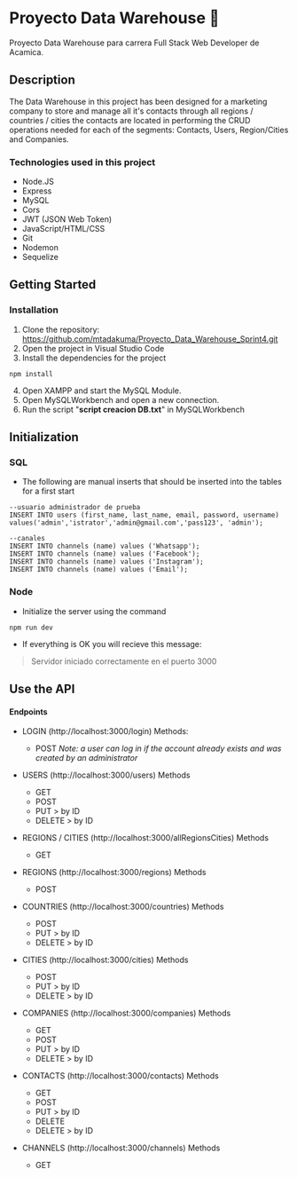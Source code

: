 # Proyecto Data Warehouse :rocket:
Proyecto Data Warehouse para carrera Full Stack Web Developer de Acamica.

## Description
The Data Warehouse in this project has been designed for a marketing company to store and manage
all it's contacts through all regions / countries / cities the contacts are located in performing the CRUD
operations needed for each of the segments: Contacts, Users, Region/Cities and Companies.

### Technologies used in this project

- Node.JS
- Express
- MySQL
- Cors
- JWT (JSON Web Token)
- JavaScript/HTML/CSS
- Git
- Nodemon
- Sequelize

## Getting Started

### Installation

1. Clone the repository: https://github.com/mtadakuma/Proyecto_Data_Warehouse_Sprint4.git
2. Open the project in Visual Studio Code
3. Install the dependencies for the project
```
npm install
```
4. Open XAMPP and start the MySQL Module.
5. Open MySQLWorkbench and open a new connection.
6. Run the script "**script creacion DB.txt**" in MySQLWorkbench

## Initialization

### SQL
- The following are manual inserts that should be inserted into the tables for a first start
```
--usuario administrador de prueba
INSERT INTO users (first_name, last_name, email, password, username) values('admin','istrator','admin@gmail.com','pass123', 'admin');

--canales
INSERT INTO channels (name) values ('Whatsapp');
INSERT INTO channels (name) values ('Facebook');
INSERT INTO channels (name) values ('Instagram');
INSERT INTO channels (name) values ('Email');
```

### Node

- Initialize the server using the command
```
npm run dev
```
- If everything is OK you will recieve this message:
>Servidor iniciado correctamente en el puerto 3000



## Use the API 

#### **Endpoints**

- LOGIN (http://localhost:3000/login)
  Methods:
  - POST
  *Note: a user can log in if the account already exists and was created by an administrator*
  

- USERS (http://localhost:3000/users)
  Methods
  - GET
  - POST
  - PUT > by ID
  - DELETE > by ID
 
- REGIONS / CITIES (http://localhost:3000/allRegionsCities)
  Methods
  - GET

- REGIONS (http://localhost:3000/regions)
  Methods
  - POST

- COUNTRIES (http://localhost:3000/countries)
  Methods
  - POST
  - PUT > by ID
  - DELETE > by ID
  
- CITIES (http://localhost:3000/cities)
  Methods
  - POST
  - PUT > by ID
  - DELETE > by ID
  
- COMPANIES (http://localhost:3000/companies)
  Methods
  - GET
  - POST
  - PUT > by ID
  - DELETE > by ID
  
- CONTACTS (http://localhost:3000/contacts)
  Methods
  - GET
  - POST
  - PUT > by ID
  - DELETE
  - DELETE > by ID
 
- CHANNELS (http://localhost:3000/channels)
  Methods
  - GET
